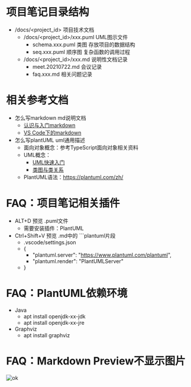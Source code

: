 # 项目笔记目录结构
- /docs/<project_id> 项目技术文档
    - /docs/<project_id>/xxx.puml UML图示文件
        - schema.xxx.puml 类图 存放项目的数据结构
        - seq.xxx.puml 顺序图 复杂函数的调用过程
    - /docs/<project_id>/xxx.md 说明性文档记录
        - meet.20210722.md 会议记录
        - faq.xxx.md 相关问题记录

# 相关参考文档
- 怎么写markdown md说明文档
    - [认识与入门markdown](https://sspai.com/post/25137)
    - [VS Code下的markdown](https://zhuanlan.zhihu.com/p/56943330)
- 怎么写plantUML uml通用描述
    - 面向对象概念：参考TypeScript面向对象相关资料
    - UML概念：
        - [UML快速入门](https://zhuanlan.zhihu.com/p/347398382)
        - [类图与类关系](https://zhuanlan.zhihu.com/p/109655171)
    - PlantUML语法：https://plantuml.com/zh/


# FAQ：项目笔记相关插件
- ALT+D 预览 .puml文件
  - 需要安装插件：PlantUML
- Ctrl+Shift+V 预览 .md中的 ```plantuml片段
  - .vscode/settings.json
  - {
    - "plantuml.server": "https://www.plantuml.com/plantuml",
    - "plantuml.render": "PlantUMLServer"
  - }


# FAQ：PlantUML依赖环境
- Java
  - apt install openjdk-xx-jdk
  - apt install openjdk-xx-jre
- Graphviz
  - apt install graphviz

# FAQ：Markdown Preview不显示图片

![ok](https://tpc.googlesyndication.com/simgad/11020687143759311966?sqp=4sqPyQQrQikqJwhfEAEdAAC0QiABKAEwCTgDQPCTCUgAUAFYAWBfcAJ4AcUBLbKdPg&rs=AOga4qmA8zvRPx1GukepnMW-6qjKWLFWbQ)